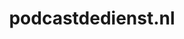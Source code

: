 ---
layout: post
title:  "podcastdedienst.nl"
internal_url:  "/dutchgov/podcastdedienst.nl.html"
subdomains_count: 2
all_subdomains_count: 2
urls_count: 2
ssl_rank: 0
http_rank: 75
url_link: /data/podcastdedienst.nl/urls.txt
all_subdomains_link: /data/podcastdedienst.nl/all_subdomains.txt
subdomains_link: /data/podcastdedienst.nl/subdomains.txt
categories: dutchgov
---
